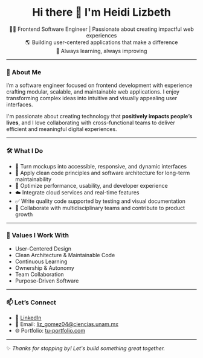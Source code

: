 <h1 align="center">Hi there 👋 I'm Heidi Lizbeth</h1>

<p align="center">
  👩‍💻 Frontend Software Engineer | Passionate about creating impactful web experiences<br/>
  🌎 Building user-centered applications that make a difference<br/>
  💬 Always learning, always improving
</p>

---

### 🌟 About Me

I’m a software engineer focused on frontend development with experience crafting modular, scalable, and maintainable web applications. I enjoy transforming complex ideas into intuitive and visually appealing user interfaces.

I'm passionate about creating technology that **positively impacts people’s lives**, and I love collaborating with cross-functional teams to deliver efficient and meaningful digital experiences.

---

### 🛠️ What I Do

- 🎨 Turn mockups into accessible, responsive, and dynamic interfaces
- 🧠 Apply clean code principles and software architecture for long-term maintainability
- 🚀 Optimize performance, usability, and developer experience
- ☁️ Integrate cloud services and real-time features
- ✅ Write quality code supported by testing and visual documentation
- 🤝 Collaborate with multidisciplinary teams and contribute to product growth

---

### 📌 Values I Work With

- User-Centered Design  
- Clean Architecture & Maintainable Code  
- Continuous Learning  
- Ownership & Autonomy  
- Team Collaboration  
- Purpose-Driven Software  

---

### 📫 Let’s Connect

- 📎 [LinkedIn](https://www.linkedin.com/in/heidi-lizbeth-g%C3%B3mez-de-la-torre-34030720a/)
- 💌 Email: liz_gomez04@ciencias.unam.mx
- 🌐 Portfolio: [tu-portfolio.com](https://tu-portfolio.com)

---

✨ *Thanks for stopping by! Let's build something great together.*  
